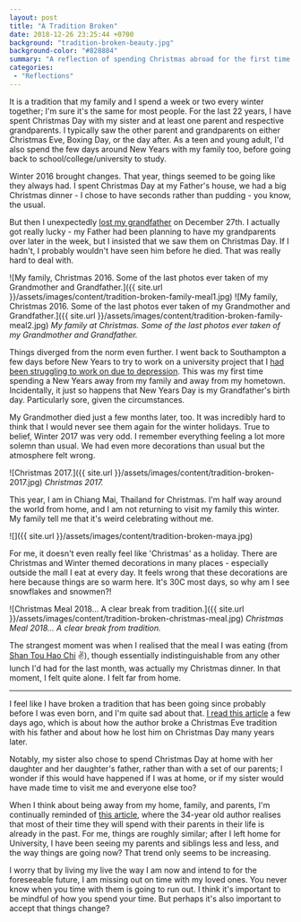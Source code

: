 ```yaml
---
layout: post
title: "A Tradition Broken"
date: 2018-12-26 23:25:44 +0700
background: "tradition-broken-beauty.jpg"
background-color: "#828884"
summary: "A reflection of spending Christmas abroad for the first time."
categories:
 - "Reflections"
---
```


It is a tradition that my family and I spend a week or two every winter together; I'm sure it's the same for most people. For the last 22 years, I have spent Christmas Day with my sister and at least one parent and respective grandparents. I typically saw the other parent and grandparents on either Christmas Eve, Boxing Day, or the day after. As a teen and young adult, I'd also spend the few days around New Years with my family too, before going back to school/college/university to study. 

Winter 2016 brought changes. That year, things seemed to be going like they always had. I spent Christmas Day at my Father's house, we had a big Christmas dinner - I chose to have seconds rather than pudding - you know, the usual.   

But then I unexpectedly [lost my grandfather](/the-grip-of-depression/#death-in-the-family) on December 27th. I actually got really lucky - my Father had been planning to have my grandparents over later in the week, but I insisted that we saw them on Christmas Day. If I hadn't, I probably wouldn't have seen him before he died. That was really hard to deal with.

![My family, Christmas 2016. Some of the last photos ever taken of my Grandmother and  Grandfather.]({{ site.url }}/assets/images/content/tradition-broken-family-meal1.jpg)
![My family, Christmas 2016. Some of the last photos ever taken of my Grandmother and Grandfather.]({{ site.url }}/assets/images/content/tradition-broken-family-meal2.jpg)
*My family at Christmas. Some of the last photos ever taken of my Grandmother and  Grandfather.*

Things diverged from the norm even further. I went back to Southampton a few days before New Years to try to work on a university project that I [had been struggling to work on due to depression](/the-grip-of-depression/#the-group-project). This was my first time spending a New Years away from my family and away from my hometown. Incidentally, it just so happens that New Years Day is my Grandfather's birth day. Particularly sore, given the circumstances. 

My Grandmother died just a few months later, too. It was incredibly hard to think that I would never see them again for the winter holidays. True to belief, Winter 2017 was very odd. I remember everything feeling a lot more solemn than usual. We had even more decorations than usual but the atmosphere felt wrong.

![Christmas 2017.]({{ site.url }}/assets/images/content/tradition-broken-2017.jpg)
*Christmas 2017.*

This year, I am in Chiang Mai, Thailand for Christmas. I'm half way around the world from home, and I am not returning to visit my family this winter. My family tell me that it's weird celebrating without me.

![]({{ site.url }}/assets/images/content/tradition-broken-maya.jpg)

For me, it doesn't even really feel like 'Christmas' as a holiday. There are Christmas and Winter themed decorations in many places - especially outside the mall I eat at every day. It feels wrong that these decorations are here because things are so warm here. It's 30C most days, so why am I see snowflakes and snowmen?!

![Christmas Meal 2018... A clear break from tradition.]({{ site.url }}/assets/images/content/tradition-broken-christmas-meal.jpg)
*Christmas Meal 2018... A clear break from tradition.*

The strangest moment was when I realised that the meal I was eating (from [Shan Tou Hao Chi](/chilling-in-chiang-mai/#places-to-eat) :v:), though essentially indistinguishable from any other lunch I'd had for the last month, was actually my Christmas dinner. In that moment, I felt quite alone. I felt far from home.

<hr class="divider"/>

I feel like I have broken a tradition that has been going since probably before I was even born, and I'm quite sad about that. [I read this article](https://www.bbc.co.uk/news/stories-42426094) a few days ago, which is about how the author broke a Christmas Eve tradition with his father and about how he lost him on Christmas Day many years later.

Notably, my sister also chose to spend Christmas Day at home with her daughter and her daughter's father, rather than with a set of our parents; I wonder if this would have happened if I was at home, or if my sister would have made time to visit me and everyone else too? 

When I think about being away from my home, family, and parents, I'm continually reminded of [this article](https://waitbutwhy.com/2015/12/the-tail-end.html), where the 34-year old author realises that most of their time they will spend with their parents in their life is already in the past. For me, things are roughly similar; after I left home for University, I have been seeing my parents and siblings less and less, and the way things are going now? That trend only seems to be increasing. 

I worry that by living my live the way I am now and intend to for the foreseeable future, I am missing out on time with my loved ones. You never know when you time with them is going to run out. I think it's important to be mindful of how you spend your time. But perhaps it's also important to accept that things change? 




 
